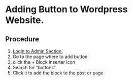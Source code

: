 # Adding Button to Wordpress Website.

## Procedure

1. [Login to Admin Section.](login_to_admin.md)
2. Go to the page where to add button
3. click the + Block Inserter icon
4. Search for “buttons”.
5. Click it to add the block to the post or page
